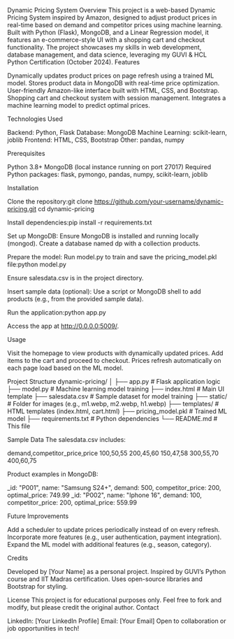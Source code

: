 Dynamic Pricing System
Overview
This project is a web-based Dynamic Pricing System inspired by Amazon, designed to adjust product prices in real-time based on demand and competitor prices using machine learning. Built with Python (Flask), MongoDB, and a Linear Regression model, it features an e-commerce-style UI with a shopping cart and checkout functionality. The project showcases my skills in web development, database management, and data science, leveraging my GUVI & HCL Python Certification (October 2024).
Features

Dynamically updates product prices on page refresh using a trained ML model.
Stores product data in MongoDB with real-time price optimization.
User-friendly Amazon-like interface built with HTML, CSS, and Bootstrap.
Shopping cart and checkout system with session management.
Integrates a machine learning model to predict optimal prices.

Technologies Used

Backend: Python, Flask
Database: MongoDB
Machine Learning: scikit-learn, joblib
Frontend: HTML, CSS, Bootstrap
Other: pandas, numpy

Prerequisites

Python 3.8+
MongoDB (local instance running on port 27017)
Required Python packages: flask, pymongo, pandas, numpy, scikit-learn, joblib

Installation

Clone the repository:git clone https://github.com/your-username/dynamic-pricing.git
cd dynamic-pricing


Install dependencies:pip install -r requirements.txt


Set up MongoDB:
Ensure MongoDB is installed and running locally (mongod).
Create a database named dp with a collection products.


Prepare the model:
Run model.py to train and save the pricing_model.pkl file:python model.py


Ensure salesdata.csv is in the project directory.


Insert sample data (optional):
Use a script or MongoDB shell to add products (e.g., from the provided sample data).


Run the application:python app.py


Access the app at http://0.0.0.0:5009/.



Usage

Visit the homepage to view products with dynamically updated prices.
Add items to the cart and proceed to checkout.
Prices refresh automatically on each page load based on the ML model.

Project Structure
dynamic-pricing/
│
├── app.py            # Flask application logic
├── model.py          # Machine learning model training
├── index.html        # Main UI template
├── salesdata.csv     # Sample dataset for model training
├── static/           # Folder for images (e.g., m1.webp, m2.webp, h1.webp)
├── templates/        # HTML templates (index.html, cart.html)
├── pricing_model.pkl # Trained ML model
├── requirements.txt  # Python dependencies
└── README.md         # This file

Sample Data
The salesdata.csv includes:

demand,competitor_price,price
100,50,55
200,45,60
150,47,58
300,55,70
400,60,75

Product examples in MongoDB:

_id: "P001", name: "Samsung S24+", demand: 500, competitor_price: 200, optimal_price: 749.99
_id: "P002", name: "Iphone 16", demand: 100, competitor_price: 200, optimal_price: 559.99

Future Improvements

Add a scheduler to update prices periodically instead of on every refresh.
Incorporate more features (e.g., user authentication, payment integration).
Expand the ML model with additional features (e.g., season, category).

Credits

Developed by [Your Name] as a personal project.
Inspired by GUVI’s Python course and IIT Madras certification.
Uses open-source libraries and Bootstrap for styling.

License
This project is for educational purposes only. Feel free to fork and modify, but please credit the original author.
Contact

LinkedIn: [Your LinkedIn Profile]
Email: [Your Email]
Open to collaboration or job opportunities in tech!


